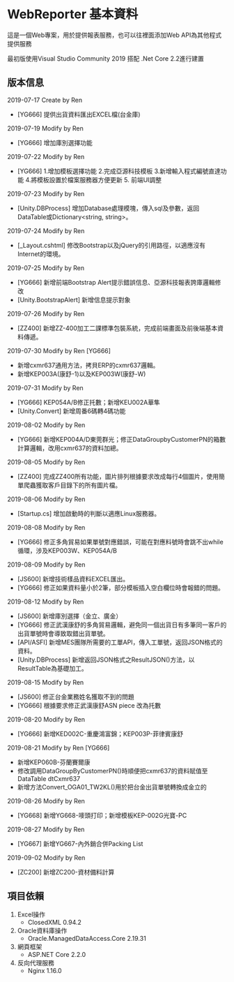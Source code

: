 # WebReporter 基本資料

這是一個Web專案，用於提供報表服務，也可以往裡面添加Web API為其他程式提供服務

最初版使用Visual Studio Community 2019 搭配 .Net Core 2.2進行建置



## 版本信息

2019-07-17	Create by Ren

- [YG666] 提供出貨資料匯出EXCEL檔(台金庫)

2019-07-19	Modify by Ren	

- [YG666] 增加庫別選擇功能

2019-07-22	Modify by Ren

- [YG666] 1.增加模板選擇功能 2.完成亞源科技模板 3.新增輸入程式編號直達功能 4.將模板設置於檔案服務器方便更新 5. 前端UI調整

2019-07-23	Modify by Ren

- [Unity.DBProcess] 增加Database處理模塊，傳入sql及參數，返回DataTable或Dictionary<string, string>。

2019-07-24	Modify by Ren 

-	[_Layout.cshtml] 修改Bootstrap以及jQuery的引用路徑，以適應沒有Internet的環境。

2019-07-25	Modify by Ren	

- [YG666] 新增前端Bootstrap Alert提示錯誤信息、亞源科技報表誇庫邏輯修改
- [Unity.BootstrapAlert] 新增信息提示對象

2019-07-26	Modify by Ren

- [ZZ400] 新增ZZ-400加工二課標準包裝系統，完成前端畫面及前後端基本資料傳遞。

2019-07-30	Modify by Ren [YG666]

- 新增cxmr637通用方法，拷貝ERP的cxmr637邏輯。
- 新增KEP003A(康舒-1)以及KEP003W(康舒-W)

2019-07-31	Modify by Ren

- [YG666] KEP054A/B修正托數；新增KEU002A華隼
- [Unity.Convert] 新增周番6碼轉4碼功能

2019-08-02	Modify by Ren

- [YG666] 新增KEP004A/D東莞群光；修正DataGroupbyCustomerPN的箱數計算邏輯，改用cxmr637的資料加總。

2019-08-05	Modify by Ren

- [ZZ400] 完成ZZ400所有功能，圖片排列根據要求改成每行4個圖片，使用簡單爬蟲獲取客戶目錄下的所有圖片檔。

2019-08-06	Modify by Ren

- [Startup.cs] 增加啟動時的判斷以適應Linux服務器。

2019-08-08	Modify by Ren

- [YG666] 修正多角貿易如果單號對應錯誤，可能在對應料號時會跳不出while循環，涉及KEP003W、KEP054A/B

2019-08-09	Modify by Ren

- [JS600] 新增技術樣品資料EXCEL匯出。
- [YG666] 修正如果資料量小於2筆，部分模板插入空白欄位時會報錯的問題。

2019-08-12	Modify by Ren

- [JS600] 新增庫別選擇（金立、廣金）
- [YG666] 修正武漢康舒的多角貿易邏輯，避免同一個出貨日有多筆同一客戶的出貨單號時會導致取錯出貨單號。
- [API/ASFI] 新增MES團隊所需要的工單API，傳入工單號，返回JSON格式的資料。
- [Unity.DBProcess] 新增返回JSON格式之ResultJSON()方法，以ResultTable為基礎加工。

2019-08-15	Modify by Ren

- [JS600] 修正台金業務姓名獲取不到的問題
- [YG666] 根據要求修正武漢康舒ASN piece 改為托數

2019-08-20	Modify by Ren

- [YG666] 新增KED002C-重慶鴻富錦；KEP003P-菲律賓康舒

2019-08-21	Modify by Ren [YG666]

- 新增KEP060B-芬蘭賽爾康
- 修改調用DataGroupByCustomerPN()時順便把cxmr637的資料賦值至DataTable dtCxmr637
- 新增方法Convert_OGA01_TW2KL()用於把台金出貨單號轉換成金立的

2019-08-26	Modify by Ren

- [YG668] 新增YG668-嘜頭打印；新增模板KEP-002G光寶-PC

2019-08-27	Modify by Ren

- [YG667] 新增YG667-內外銷合併Packing List

2019-09-02	Modify by Ren

- [ZC200] 新增ZC200-資材備料計算

## 項目依賴

1. Excel操作
   - ClosedXML 0.94.2
2. Oracle資料庫操作
   - Oracle.ManagedDataAccess.Core 2.19.31
3. 網頁框架
   - ASP.NET Core 2.2.0
4. 反向代理服務
   - Nginx 1.16.0